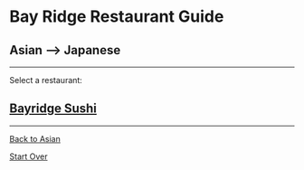 # Bay Ridge Restaurant Guide
## Asian --> Japanese
---
Select a restaurant:
## [Bayridge Sushi](http://www.brsushi.com/)
---

[Back to Asian](../asian.md)

[Start Over](../home.md)

